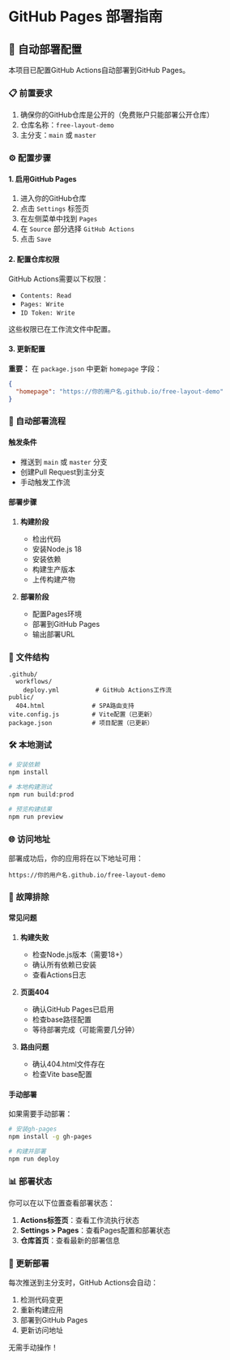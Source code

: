 # GitHub Pages 部署指南

## 🚀 自动部署配置

本项目已配置GitHub Actions自动部署到GitHub Pages。

### 📋 前置要求

1. 确保你的GitHub仓库是公开的（免费账户只能部署公开仓库）
2. 仓库名称：`free-layout-demo`
3. 主分支：`main` 或 `master`

### ⚙️ 配置步骤

#### 1. 启用GitHub Pages

1. 进入你的GitHub仓库
2. 点击 `Settings` 标签页
3. 在左侧菜单中找到 `Pages`
4. 在 `Source` 部分选择 `GitHub Actions`
5. 点击 `Save`

#### 2. 配置仓库权限

GitHub Actions需要以下权限：
- `Contents: Read`
- `Pages: Write` 
- `ID Token: Write`

这些权限已在工作流文件中配置。

#### 3. 更新配置

**重要：** 在 `package.json` 中更新 `homepage` 字段：

```json
{
  "homepage": "https://你的用户名.github.io/free-layout-demo"
}
```

### 🔄 自动部署流程

#### 触发条件

- 推送到 `main` 或 `master` 分支
- 创建Pull Request到主分支
- 手动触发工作流

#### 部署步骤

1. **构建阶段**
   - 检出代码
   - 安装Node.js 18
   - 安装依赖
   - 构建生产版本
   - 上传构建产物

2. **部署阶段**
   - 配置Pages环境
   - 部署到GitHub Pages
   - 输出部署URL

### 📁 文件结构

```
.github/
  workflows/
    deploy.yml          # GitHub Actions工作流
public/
  404.html             # SPA路由支持
vite.config.js         # Vite配置（已更新）
package.json           # 项目配置（已更新）
```

### 🛠️ 本地测试

```bash
# 安装依赖
npm install

# 本地构建测试
npm run build:prod

# 预览构建结果
npm run preview
```

### 🌐 访问地址

部署成功后，你的应用将在以下地址可用：

```
https://你的用户名.github.io/free-layout-demo
```

### 🔧 故障排除

#### 常见问题

1. **构建失败**
   - 检查Node.js版本（需要18+）
   - 确认所有依赖已安装
   - 查看Actions日志

2. **页面404**
   - 确认GitHub Pages已启用
   - 检查base路径配置
   - 等待部署完成（可能需要几分钟）

3. **路由问题**
   - 确认404.html文件存在
   - 检查Vite base配置

#### 手动部署

如果需要手动部署：

```bash
# 安装gh-pages
npm install -g gh-pages

# 构建并部署
npm run deploy
```

### 📊 部署状态

你可以在以下位置查看部署状态：

1. **Actions标签页**：查看工作流执行状态
2. **Settings > Pages**：查看Pages配置和部署状态
3. **仓库首页**：查看最新的部署信息

### 🔄 更新部署

每次推送到主分支时，GitHub Actions会自动：

1. 检测代码变更
2. 重新构建应用
3. 部署到GitHub Pages
4. 更新访问地址

无需手动操作！
